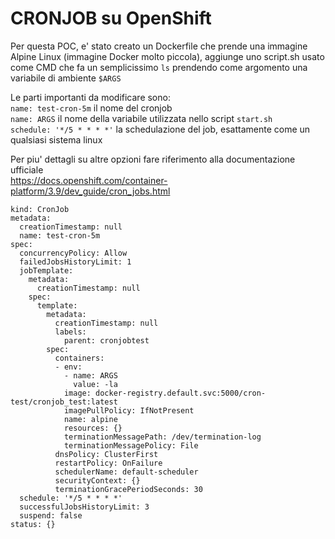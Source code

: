 # CRONJOB su OpenShift

Per questa POC, e' stato creato un Dockerfile che prende una immagine Alpine Linux (immagine Docker molto piccola), aggiunge uno script.sh usato come CMD che fa un semplicissimo <code>ls</code> prendendo come argomento una variabile di ambiente <code>$ARGS</code>

Le parti importanti da modificare sono:  
```name: test-cron-5m``` il nome del cronjob  
```name: ARGS``` il nome della variabile utilizzata nello script <code>start.sh</code>  
```schedule: '*/5 * * * *'``` la schedulazione del job, esattamente come un qualsiasi sistema linux  

Per piu' dettagli su altre opzioni fare riferimento alla documentazione ufficiale  
https://docs.openshift.com/container-platform/3.9/dev_guide/cron_jobs.html

```apiVersion: batch/v1beta1
kind: CronJob
metadata:
  creationTimestamp: null
  name: test-cron-5m
spec:
  concurrencyPolicy: Allow
  failedJobsHistoryLimit: 1
  jobTemplate:
    metadata:
      creationTimestamp: null
    spec:
      template:
        metadata:
          creationTimestamp: null
          labels:
            parent: cronjobtest
        spec:
          containers:
          - env:
            - name: ARGS
              value: -la
            image: docker-registry.default.svc:5000/cron-test/cronjob_test:latest
            imagePullPolicy: IfNotPresent
            name: alpine
            resources: {}
            terminationMessagePath: /dev/termination-log
            terminationMessagePolicy: File
          dnsPolicy: ClusterFirst
          restartPolicy: OnFailure
          schedulerName: default-scheduler
          securityContext: {}
          terminationGracePeriodSeconds: 30
  schedule: '*/5 * * * *'
  successfulJobsHistoryLimit: 3
  suspend: false
status: {}

